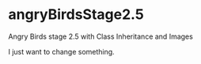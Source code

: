 # angryBirdsStage2.5
Angry Birds stage 2.5 with Class Inheritance and Images

I just want to change something.